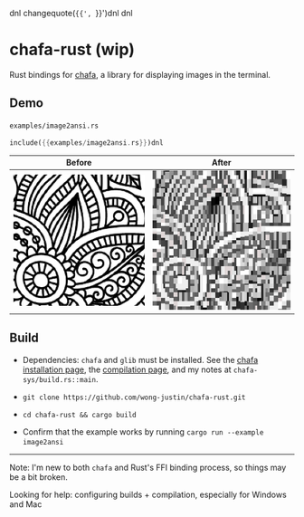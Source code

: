 dnl <!-- this template uses some m4 macros -->
changequote(`{{', `}}')dnl
dnl
# chafa-rust (wip)

Rust bindings for [chafa](https://github.com/hpjansson/chafa), a library for displaying images in the terminal.

## Demo

`examples/image2ansi.rs`

```rust
include({{examples/image2ansi.rs}})dnl
```

| Before                                       | After                                                               |
|----------------------------------------------|---------------------------------------------------------------------|
| ![original flowery image](examples/test.png) | ![flowery image displayed in terminal](examples/output_capture.png) |

## Build

- Dependencies: `chafa` and `glib` must be installed. See the [chafa installation page](https://hpjansson.org/chafa/download/), the [compilation page](https://hpjansson.org/chafa/ref/chafa-building.html), and my notes at `chafa-sys/build.rs::main`.

- `git clone https://github.com/wong-justin/chafa-rust.git`

- `cd chafa-rust && cargo build`

- Confirm that the example works by running `cargo run --example image2ansi`

---

Note: I'm new to both `chafa` and Rust's FFI binding process, so things may be a bit broken.

Looking for help: configuring builds + compilation, especially for Windows and Mac
